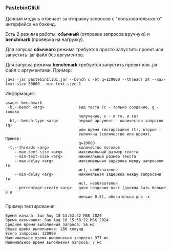 ### PastebinCliUi

Данный модуль отвечает за отправку запросов с "пользовательского" интерфейса на бэкенд. 

Есть 2 режима работы: **обычный** (отправка запросов вручную) и **benchmark** (проверка на нагрузку).

Для запуска **обычного** режима требуется просто запустить проект или запустить .jar файл без аргументов.

Для запуска режима **benchmark** требуется запустить проект или .jar файл с аргументами. Пример:

`java -jar pastebinCliUi.jar --bench c -bt q=120000 --threads 24 --max-text-size 50000 --min-text-size 1`

Информация:
```
usage: benchmark
 -b,--bench <arg>               вид теста (c - только создание, g - только
                                получение, x - и то, и то)
 -bt,--bench-type <arg>         первый аргумент - количество запросов (q)
                                или время тестирования (t), второй -
                                величина (количество или время). Пример:
                                q=10000
 -t,--threads <arg>             количество потоков
    --max-text-size <arg>       максимальный размер текста
    --min-text-size <arg>       минимальный размер текста
    --max-delay <arg>           максимальная задержка между запросами (в
                                мс), необязателен
    --min-delay <arg>           минимальная задержка между запросами (в
                                мс), необязателен
    --percentage-create <arg>   доля создания паст (должна быть больше 0 и
                                меньше 0.5), обязательна для -x
```

Пример тестирования:

```
Время начала: Sun Aug 18 15:53:42 MSK 2024
Время окончания: Sun Aug 18 15:58:22 MSK 2024
Среднее время выполнения запроса: 56 мс
Общее время выполнения: 280 секунд
Всего запросов: 120000
Максимальное время выполнения запроса: 977 мс
Минимальное время выполнения запроса: 7 мс
```